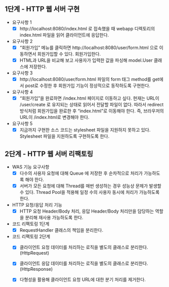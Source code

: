 ## 1단계 - HTTP 웹 서버 구현

- 요구사항 1
    - [x] http://localhost:8080/index.html 로 접속했을 때 webapp 디렉토리의 index.html 파일을 읽어 클라이언트에 응답한다.
- 요구사항 2
    - [x] “회원가입” 메뉴를 클릭하면 http://localhost:8080/user/form.html 으로 이동하면서 회원가입할 수 있다. 회원가입한다.
    - [x] HTML과 URL을 비교해 보고 사용자가 입력한 값을 파싱해 model.User 클래스에 저장한다.
- 요구사항 3
    - [x] http://localhost:8080/user/form.html 파일의 form 태그 method를 get에서 post로 수정한 후 회원가입 기능이 정상적으로 동작하도록 구현한다.
- 요구사항 4
    - [x] “회원가입”을 완료하면 /index.html 페이지로 이동하고 싶다. 현재는 URL이 /user/create 로 유지되는 상태로 읽어서 전달할 파일이 없다. 따라서 redirect 방식처럼 회원가입을 완료한 후 “index.html”로 이동해야 한다. 즉, 브라우저의 URL이 /index.html로 변경해야 한다.
- 요구사항 5
    - [x] 지금까지 구현한 소스 코드는 stylesheet 파일을 지원하지 못하고 있다. Stylesheet 파일을 지원하도록 구현하도록 한다.
        
## 2단계 - HTTP 웹 서버 리팩토링
- WAS 기능 요구사항
    - [x] 다수의 사용자 요청에 대해 Queue 에 저장한 후 순차적으로 처리가 가능하도록 해야 한다.
    - [x] 서버가 모든 요청에 대해 Thread를 매번 생성하는 경우 성능상 문제가 발생할 수 있다. Thread Pool을 적용해 일정 수의 사용자 동시에 처리가 가능하도록 한다.
- HTTP 요청/응답 처리 기능
    - [x] HTTP 요청 Header/Body 처리, 응답 Header/Body 처리만을 담당하는 역할을 분리해 재사용 가능하도록 한다.
- 코드 리팩토링 1단계
    - [x] RequestHandler 클래스의 책임을 분리한다.
- 코드 리팩토링 2단계
    - [x] 클라이언트 요청 데이터를 처리하는 로직을 별도의 클래스로 분리한다.(HttpRequest)
    - [x] 클라이언트 응답 데이터를 처리하는 로직을 별도의 클래스로 분리한다.(HttpResponse)
    - [x] 다형성을 활용해 클라이언트 요청 URL에 대한 분기 처리를 제거한다.
    